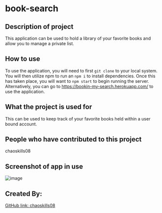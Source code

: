 # book-search
## Description of project
This application can be used to hold a library of your favorite books and allow you to manage a private list.
## How to use
To use the application, you will need to first `git clone` to your local system. You will then utilize npm to run an `npm i` to install dependencies. Once this has taken place, you will want to `npm start` to begin running the server. Alternatively, you can go to https://bookin-my-search.herokuapp.com/ to use the application.
## What the project is used for
This can be used to keep track of your favorite books held within a user bound account.
## People who have contributed to this project
chaoskills08
## Screenshot of app in use
![image](https://user-images.githubusercontent.com/55863153/194796544-ee740151-7a42-4cf6-ad10-290318d11b48.png)
## Created By:
[GitHub link: chaoskills08](https://github.com/chaoskills08)
